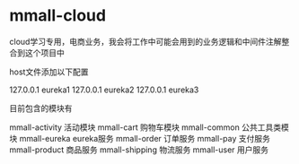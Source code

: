 # mmall-cloud
cloud学习专用，电商业务，我会将工作中可能会用到的业务逻辑和中间件注解整合到这个项目中


host文件添加以下配置

127.0.0.1 eureka1
127.0.0.1 eureka2
127.0.0.1 eureka3

目前包含的模块有

mmall-activity   活动模块
mmall-cart       购物车模块
mmall-common     公共工具类模块
mmall-eureka     eureka服务
mmall-order      订单服务
mmall-pay        支付服务
mmall-product    商品服务
mmall-shipping   物流服务
mmall-user       用户服务


